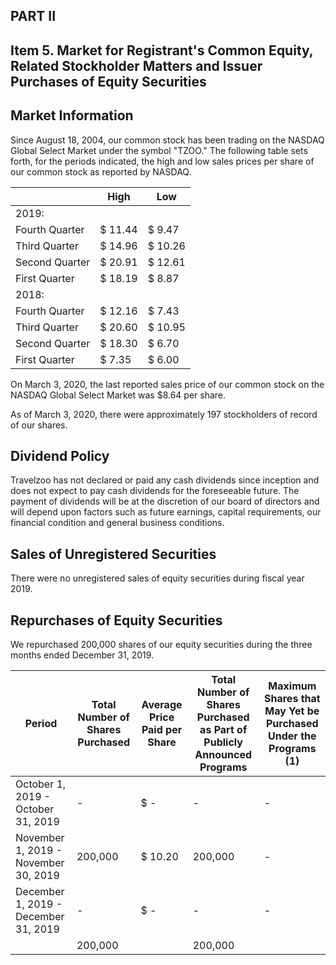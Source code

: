 ## PART II

## Item 5. Market for Registrant's Common Equity, Related Stockholder Matters and Issuer Purchases of Equity Securities

## Market Information

Since August 18, 2004, our common stock has been trading on the NASDAQ Global Select Market under the symbol "TZOO." The following table sets forth, for the periods indicated, the high and low sales prices per share of our common stock as reported by NASDAQ.

|                | High    | Low     |
|----------------|---------|---------|
| 2019:          |         |         |
| Fourth Quarter | $ 11.44 | $ 9.47  |
| Third Quarter  | $ 14.96 | $ 10.26 |
| Second Quarter | $ 20.91 | $ 12.61 |
| First Quarter  | $ 18.19 | $ 8.87  |
| 2018:          |         |         |
| Fourth Quarter | $ 12.16 | $ 7.43  |
| Third Quarter  | $ 20.60 | $ 10.95 |
| Second Quarter | $ 18.30 | $ 6.70  |
| First Quarter  | $ 7.35  | $ 6.00  |

On March 3, 2020, the last reported sales price of our common stock on the NASDAQ Global Select Market was $8.64 per share.

As of March 3, 2020, there were approximately 197 stockholders of record of our shares.

## Dividend Policy

Travelzoo has not declared or paid any cash dividends since inception and does not expect to pay cash dividends for the foreseeable future. The payment of dividends will be at the discretion of our board of directors and will depend upon factors such as future earnings, capital requirements, our financial condition and general business conditions.

## Sales of Unregistered Securities

There were no unregistered sales of equity securities during fiscal year 2019.

## Repurchases of Equity Securities

We repurchased 200,000 shares of our equity securities during the three months ended December 31, 2019.

| Period                               | Total Number of Shares Purchased   | Average Price Paid per Share   | Total Number of Shares Purchased as Part of Publicly Announced Programs   | Maximum Shares that May Yet be Purchased Under the Programs (1)   |
|--------------------------------------|------------------------------------|--------------------------------|---------------------------------------------------------------------------|-------------------------------------------------------------------|
| October 1, 2019 - October 31, 2019   | -                                  | $ -                            | -                                                                         | -                                                                 |
| November 1, 2019 - November 30, 2019 | 200,000                            | $ 10.20                        | 200,000                                                                   | -                                                                 |
| December 1, 2019 - December 31, 2019 | -                                  | $ -                            | -                                                                         | -                                                                 |
|                                      | 200,000                            |                                | 200,000                                                                   |                                                                   |